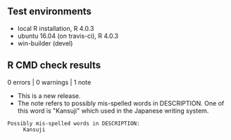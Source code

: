 ## Test environments
* local R installation, R 4.0.3
* ubuntu 16.04 (on travis-ci), R 4.0.3
* win-builder (devel)

## R CMD check results

0 errors | 0 warnings | 1 note

* This is a new release.
* The note refers to possibly mis-spelled words in DESCRIPTION. One of this word is "Kansuji" which used in the Japanese writing system.

```
Possibly mis-spelled words in DESCRIPTION:
     Kansuji
```
